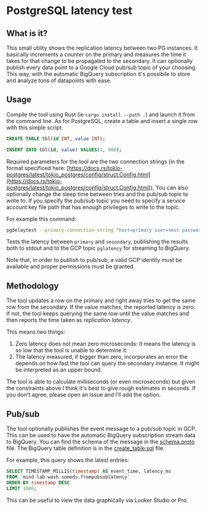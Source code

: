 # PostgreSQL latency test

## What is it?

This small utility shows the replication latency between two PG instances. It basically increments a counter on the primary and measures the time it takes for that change to be propagated to the secondary. It can optionally publish every data point to a Google Cloud pub/sub topic of your choosing. This way, with the automatic BigQuery subscription it's possibile to store and analyze tons of datapoints with ease.

## Usage

Compile the tool using Rust (ie `cargo install --path .`) and launch it from the command line. As for PostgreSQL, create a table and insert a single row with this simple script: 

```sql
CREATE TABLE tbl(id INT, value INT);                                                              

INSERT INTO tbl(id, value) VALUES(1, 900);
```

Required parameters for the tool are the two connection strings (in the format specificed here: [https://docs.rs/tokio-postgres/latest/tokio_postgres/config/struct.Config.html](https://docs.rs/tokio-postgres/latest/tokio_postgres/config/struct.Config.html)). You can also optionally change the sleep time between tries and the pub/sub topic to write to. If you specify the pub/sub topic you need to specify a service account key file path that has enough privileges to write to the topic.


For example this command:

```bash
pgdelaytest --primary-connection-string "host=primary user=test password=password" --secondary-connection-string "host=secondary user=test password=password" publish --pub-sub-topic pglatency
```

Tests the latency between `primary` and `secondary`, publishing the results both to stdout and to the GCP topic `pglatency` for streaming to BigQuery.

Note that, in order to publish to pub/sub, a valid GCP identity must be available and proper permissions must be granted.

## Methodology

The tool updates a row on the primary and right away tries to get the same row from the secondary. If the value matches, the reported latency is zero. If not, the tool keeps querying the same row until the value matches and then reports the time taken as *replication latency*. 

This means two things:

1. Zero latency does not mean zero microseconds: it means the latency is so low that the tool is unable to determine it.
2. The latency measured, if bigger than zero, incorporates an error the depends on how fast the tool can query the secondary instance. It might be interpreted as an upper bound.

The tool is able to calculate milliseconds (or even microseconds) but given the constraints above I think it's best to give rough estimates in seconds. If you don't agree, please open an issue and I'll add the option.

## Pub/sub

The tool optionally publishes the event message to a pub/sub topic in GCP. This can be used to have the automatic BigQuery subscription stream data to BigQuery. You can find the schema of the message in the [schema.proto](extra/schema.proto) file. The BigQuery table definition is in the [create_table.sql](extra/create_table.sql) file.

For example, this query shows the latest entries:

```sql
SELECT TIMESTAMP_MILLIS(timestamp) AS event_time, latency_ms 
FROM `mind-lab-wash.someds.frompubsublatency` 
ORDER BY timestamp DESC
LIMIT 1000;
```

This can be useful to view the data graphically via Looker Studio or Pro.
